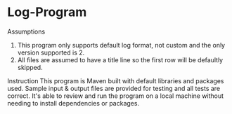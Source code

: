 # Log-Program
Assumptions
1. This program only supports default log format, not custom and the only version supported is 2.
2. All files are assumed to have a title line so the first row will be defaultly skipped.

Instruction
This program is Maven built with default libraries and packages used. 
Sample input & output files are provided for testing and all tests are correct.
It's able to review and run the program on a local machine without needing to install dependencies or packages.
